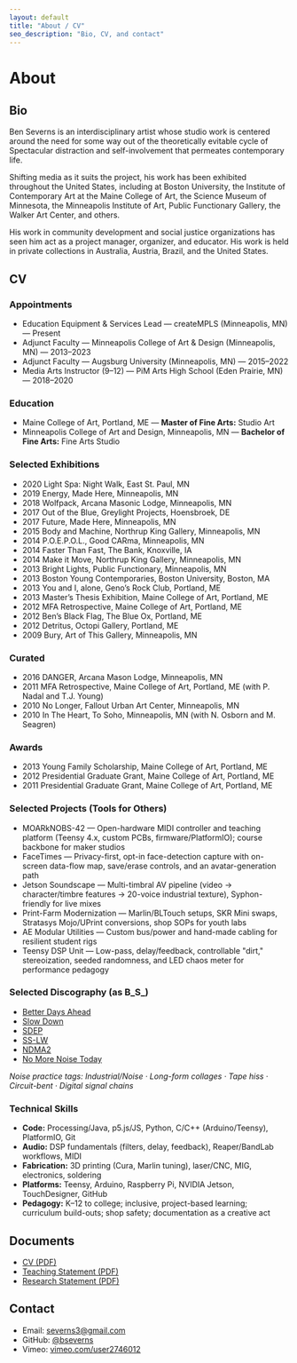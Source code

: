 ```yaml
---
layout: default
title: "About / CV"
seo_description: "Bio, CV, and contact"
---
```

# About

<!-- TODO: add portrait at assets/images/portrait.jpg (≤1600px wide) -->

## Bio
Ben Severns is an interdisciplinary artist whose studio work is centered around the need for some way out of the theoretically evitable cycle of Spectacular distraction and self-involvement that permeates contemporary life.

Shifting media as it suits the project, his work has been exhibited throughout the United States, including at Boston University, the Institute of Contemporary Art at the Maine College of Art, the Science Museum of Minnesota, the Minneapolis Institute of Art, Public Functionary Gallery, the Walker Art Center, and others.

His work in community development and social justice organizations has seen him act as a project manager, organizer, and educator. His work is held in private collections in Australia, Austria, Brazil, and the United States.

## CV

### Appointments
- Education Equipment & Services Lead — createMPLS (Minneapolis, MN) — Present
- Adjunct Faculty — Minneapolis College of Art & Design (Minneapolis, MN) — 2013–2023
- Adjunct Faculty — Augsburg University (Minneapolis, MN) — 2015–2022
- Media Arts Instructor (9–12) — PiM Arts High School (Eden Prairie, MN) — 2018–2020

### Education
- Maine College of Art, Portland, ME — **Master of Fine Arts:** Studio Art
- Minneapolis College of Art and Design, Minneapolis, MN — **Bachelor of Fine Arts:** Fine Arts Studio

### Selected Exhibitions
- 2020 Light Spa: Night Walk, East St. Paul, MN
- 2019 Energy, Made Here, Minneapolis, MN
- 2018 Wolfpack, Arcana Masonic Lodge, Minneapolis, MN
- 2017 Out of the Blue, Greylight Projects, Hoensbroek, DE
- 2017 Future, Made Here, Minneapolis, MN
- 2015 Body and Machine, Northrup King Gallery, Minneapolis, MN
- 2014 P.O.E.P.O.L., Good CARma, Minneapolis, MN
- 2014 Faster Than Fast, The Bank, Knoxville, IA
- 2014 Make it Move, Northrup King Gallery, Minneapolis, MN
- 2013 Bright Lights, Public Functionary, Minneapolis, MN
- 2013 Boston Young Contemporaries, Boston University, Boston, MA
- 2013 You and I, alone, Geno’s Rock Club, Portland, ME
- 2013 Master’s Thesis Exhibition, Maine College of Art, Portland, ME
- 2012 MFA Retrospective, Maine College of Art, Portland, ME
- 2012 Ben’s Black Flag, The Blue Ox, Portland, ME
- 2012 Detritus, Octopi Gallery, Portland, ME
- 2009 Bury, Art of This Gallery, Minneapolis, MN

### Curated
- 2016 DANGER, Arcana Mason Lodge, Minneapolis, MN
- 2011 MFA Retrospective, Maine College of Art, Portland, ME (with P. Nadal and T.J. Young)
- 2010 No Longer, Fallout Urban Art Center, Minneapolis, MN
- 2010 In The Heart, To Soho, Minneapolis, MN (with N. Osborn and M. Seagren)

### Awards
- 2013 Young Family Scholarship, Maine College of Art, Portland, ME
- 2012 Presidential Graduate Grant, Maine College of Art, Portland, ME
- 2011 Presidential Graduate Grant, Maine College of Art, Portland, ME

### Selected Projects (Tools for Others)
- MOARkNOBS-42 — Open-hardware MIDI controller and teaching platform (Teensy 4.x, custom PCBs, firmware/PlatformIO); course backbone for maker studios
- FaceTimes — Privacy-first, opt-in face-detection capture with on-screen data-flow map, save/erase controls, and an avatar-generation path
- Jetson Soundscape — Multi-timbral AV pipeline (video → character/timbre features → 20-voice industrial texture), Syphon-friendly for live mixes
- Print-Farm Modernization — Marlin/BLTouch setups, SKR Mini swaps, Stratasys Mojo/UPrint conversions, shop SOPs for youth labs
- AE Modular Utilities — Custom bus/power and hand-made cabling for resilient student rigs
- Teensy DSP Unit — Low-pass, delay/feedback, controllable "dirt," stereoization, seeded randomness, and LED chaos meter for performance pedagogy

### Selected Discography (as B_S_)
- [Better Days Ahead](https://bbss.bandcamp.com/album/better-days-ahead)
- [Slow Down](https://bbss.bandcamp.com/album/slow-down)
- [SDEP](https://bbss.bandcamp.com/album/sdep)
- [SS-LW](https://bbss.bandcamp.com/album/ss-lw)
- [NDMA2](https://bbss.bandcamp.com/album/ndma2)
- [No More Noise Today](https://bbss.bandcamp.com/album/no-more-noise-today)

_Noise practice tags: Industrial/Noise · Long-form collages · Tape hiss · Circuit-bent · Digital signal chains_

### Technical Skills
- **Code:** Processing/Java, p5.js/JS, Python, C/C++ (Arduino/Teensy), PlatformIO, Git
- **Audio:** DSP fundamentals (filters, delay, feedback), Reaper/BandLab workflows, MIDI
- **Fabrication:** 3D printing (Cura, Marlin tuning), laser/CNC, MIG, electronics, soldering
- **Platforms:** Teensy, Arduino, Raspberry Pi, NVIDIA Jetson, TouchDesigner, GitHub
- **Pedagogy:** K–12 to college; inclusive, project-based learning; curriculum build-outs; shop safety; documentation as a creative act

## Documents
- <a href="/assets/docs/BenSeverns_CV.pdf">CV (PDF)</a>
- <a href="/assets/docs/Teaching_Statement.pdf">Teaching Statement (PDF)</a>
- <a href="/assets/docs/Research_Statement.pdf">Research Statement (PDF)</a>

<!-- TODO: add PDF files to assets/docs/ -->

## Contact
- Email: <a href="mailto:severns3@gmail.com">severns3@gmail.com</a>
- GitHub: <a href="{{ site.data.social.github }}">@bseverns</a>
- Vimeo: <a href="{{ site.data.social.vimeo }}">vimeo.com/user2746012</a>
